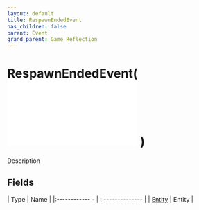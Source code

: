 ```yaml
---
layout: default
title: RespawnEndedEvent
has_children: false
parent: Event
grand_parent: Game Reflection
---
```

# RespawnEndedEvent( ![ EntityEventBase ](game-reflection/events/entity_event_base.md) )
Description 

## Fields
| Type | Name |
|:------------ - | : -------------- |
| [Entity](game-reflection/classes/entity.md) | Entity |
